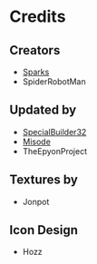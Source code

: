 # Credits

## Creators
- [Sparks](https://twitter.com/SparksTheGamer)
- SpiderRobotMan

## Updated by
- [SpecialBuilder32](https://twitter.com/SpecialBuilder)
- [Misode](https://twitter.com/misode_)
- TheEpyonProject

## Textures by
- Jonpot

## Icon Design
- Hozz
